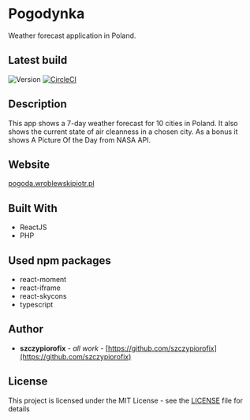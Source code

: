 # Pogodynka

Weather forecast application in Poland.

## Latest build
![Version](https://img.shields.io/badge/version-1.0.02-blue.svg "Version icon")
[![CircleCI](https://circleci.com/gh/szczypiorofix/pogoda/tree/master.svg?style=svg)](https://circleci.com/gh/szczypiorofix/pogoda/tree/master)

## Description

This app shows a 7-day weather forecast for 10 cities in Poland. It also shows the current state of air cleanness in a chosen city.
As a bonus it shows A Picture Of the Day from NASA API.

## Website

[pogoda.wroblewskipiotr.pl](https://pogoda.wroblewskipiotr.pl)

## Built With

* ReactJS
* PHP

## Used npm packages

* react-moment
* react-iframe
* react-skycons
* typescript

## Author

* **szczypiorofix** - *all work* - [https://github.com/szczypiorofix](https://github.com/szczypiorofix)


## License

This project is licensed under the MIT License - see the [LICENSE](LICENSE) file for details
